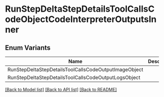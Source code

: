 # RunStepDeltaStepDetailsToolCallsCodeObjectCodeInterpreterOutputsInner

## Enum Variants

| Name | Description |
|---- | -----|
| RunStepDeltaStepDetailsToolCallsCodeOutputImageObject |  |
| RunStepDeltaStepDetailsToolCallsCodeOutputLogsObject |  |

[[Back to Model list]](../README.md#documentation-for-models) [[Back to API list]](../README.md#documentation-for-api-endpoints) [[Back to README]](../README.md)


